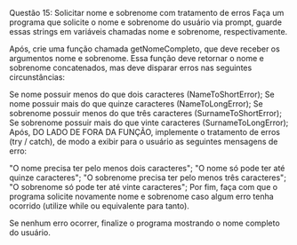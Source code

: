 Questão 15: Solicitar nome e sobrenome com tratamento de erros
Faça um programa que solicite o nome e sobrenome do usuário via prompt, guarde essas strings em variáveis chamadas nome e sobrenome, respectivamente.

Após, crie uma função chamada getNomeCompleto, que deve receber os argumentos nome e sobrenome. Essa função deve retornar o nome e sobrenome concatenados, mas deve disparar erros nas seguintes circunstâncias:

Se nome possuir menos do que dois caracteres (NameToShortError);
Se nome possuir mais do que quinze caracteres (NameToLongError);
Se sobrenome possuir menos do que três caracteres (SurnameToShortError);
Se sobrenome possuir mais do que vinte caracteres (SurnameToLongError);
Após, DO LADO DE FORA DA FUNÇÃO, implemente o tratamento de erros (try / catch), de modo a exibir para o usuário as seguintes mensagens de erro:

"O nome precisa ter pelo menos dois caracteres";
"O nome só pode ter até quinze caracteres";
"O sobrenome precisa ter pelo menos três caracteres";
"O sobrenome só pode ter até vinte caracteres";
Por fim, faça com que o programa solicite novamente nome e sobrenome caso algum erro tenha ocorrido (utilize while ou equivalente para tanto).

Se nenhum erro ocorrer, finalize o programa mostrando o nome completo do usuário.